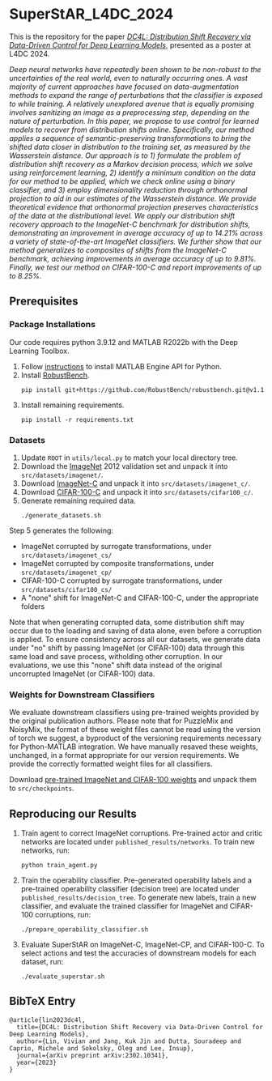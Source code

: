 # SuperStAR_L4DC_2024
This is the repository for the paper *[DC4L: Distribution Shift Recovery via Data-Driven Control for Deep Learning Models](https://proceedings.mlr.press/v242/lin24b.html)*, presented as a poster at L4DC 2024.

*Deep neural networks have repeatedly been shown to be non-robust to the uncertainties of the real world, even to naturally occurring ones. A vast majority of current approaches have focused on data-augmentation methods to expand the range of perturbations that the classifier is exposed to while training. A relatively unexplored avenue that is equally promising involves sanitizing an image as a preprocessing step, depending on the nature of perturbation. In this paper, we propose to use control for learned models to recover from distribution shifts online. Specifically, our method applies a sequence of semantic-preserving transformations to bring the shifted data closer in distribution to the training set, as measured by the Wasserstein distance. Our approach is to 1\) formulate the problem of distribution shift recovery as a Markov decision process, which we solve using reinforcement learning, 2\) identify a minimum condition on the data for our method to be applied, which we check online using a binary classifier, and 3\) employ dimensionality reduction through orthonormal projection to aid in our estimates of the Wasserstein distance. We provide theoretical evidence that orthonormal projection preserves characteristics of the data at the distributional level. We apply our distribution shift recovery approach to the ImageNet-C benchmark for distribution shifts, demonstrating an improvement in average accuracy of up to 14.21% across a variety of state-of-the-art ImageNet classifiers. We further show that our method generalizes to composites of shifts from the ImageNet-C benchmark, achieving improvements in average accuracy of up to 9.81%. Finally, we test our method on CIFAR-100-C and report improvements of up to 8.25%.*

## Prerequisites

### Package Installations
Our code requires python 3.9.12 and MATLAB R2022b with the Deep Learning Toolbox.

1. Follow [instructions](https://www.mathworks.com/help/matlab/matlab_external/install-the-matlab-engine-for-python.html) to install MATLAB Engine API for Python.
2. Install [RobustBench](https://robustbench.github.io/).
    ```
    pip install git+https://github.com/RobustBench/robustbench.git@v1.1
    ```
3. Install remaining requirements.
    ```
    pip install -r requirements.txt
    ```

### Datasets
1. Update `ROOT` in `utils/local.py` to match your local directory tree.
2. Download the [ImageNet](https://www.image-net.org/index.php) 2012 validation set and unpack it into `src/datasets/imagenet/`.
3. Download [ImageNet-C](https://zenodo.org/records/2235448) and unpack it into `src/datasets/imagenet_c/`.
4. Download [CIFAR-100-C](https://zenodo.org/records/3555552) and unpack it into `src/datasets/cifar100_c/`.
5. Generate remaining required data.
    ```
    ./generate_datasets.sh
    ```
Step 5 generates the following:
- ImageNet corrupted by surrogate transformations, under `src/datasets/imagenet_cs/`
- ImageNet corrupted by composite transformations, under `src/datasets/imagenet_cp/`
- CIFAR-100-C corrupted by surrogate transformations, under `src/datasets/cifar100_cs/`
- A "none" shift for ImageNet-C and CIFAR-100-C, under the appropriate folders

Note that when generating corrupted data, some distribution shift may occur due to the loading and saving of data alone, even before a corruption is applied. To ensure consistency across all our datasets, we generate data under "no" shift by passing ImageNet (or CIFAR-100) data through this same load and save process, witholding other corruption. In our evaluations, we use this "none" shift data instead of the original uncorrupted ImageNet (or CIFAR-100) data.

### Weights for Downstream Classifiers
We evaluate downstream classifiers using pre-trained weights provided by the original publication authors. Please note that for PuzzleMix and NoisyMix, the format of these weight files cannot be read using the version of torch we suggest, a byproduct of the versioning requirements necessary for Python-MATLAB integration. We have manually resaved these weights, unchanged, in a format appropriate for our version requirements. We provide the correctly formatted weight files for all classifiers.

Download [pre-trained ImageNet and CIFAR-100 weights](https://drive.google.com/file/d/1CXvBl8K_8889ok3EQ71u_mj3VbhVqcEE/view?usp=sharing) and unpack them to `src/checkpoints`.

## Reproducing our Results
1. Train agent to correct ImageNet corruptions. Pre-trained actor and critic networks are located under `published_results/networks`. To train new networks, run:
    ```
    python train_agent.py
    ```
2. Train the operability classifier. Pre-generated operability labels and a pre-trained operability classifier (decision tree) are located under `published_results/decision_tree`. To generate new labels, train a new classifier, and evaluate the trained classifier for ImageNet and CIFAR-100 corruptions, run:
    ```
    ./prepare_operability_classifier.sh
    ```
3. Evaluate SuperStAR on ImageNet-C, ImageNet-CP, and CIFAR-100-C. To select actions and test the accuracies of downstream models for each dataset, run:
    ```
    ./evaluate_superstar.sh
    ```

## BibTeX Entry
```
@article{lin2023dc4l,
  title={DC4L: Distribution Shift Recovery via Data-Driven Control for Deep Learning Models},
  author={Lin, Vivian and Jang, Kuk Jin and Dutta, Souradeep and Caprio, Michele and Sokolsky, Oleg and Lee, Insup},
  journal={arXiv preprint arXiv:2302.10341},
  year={2023}
}
```
